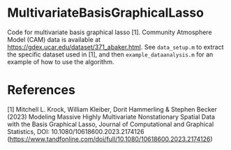 # MultivariateBasisGraphicalLasso

Code for multivariate basis graphical lasso [1]. 
Community Atmosphere Model (CAM) data is available at https://gdex.ucar.edu/dataset/371_abaker.html.
See `data_setup.m` to extract the specific dataset used in [1], and then `example_dataanalysis.m` for an example of how to use the algorithm.

# References

[1] Mitchell L. Krock, William Kleiber, Dorit Hammerling & Stephen Becker (2023) Modeling Massive Highly Multivariate Nonstationary Spatial Data with the Basis Graphical Lasso, Journal of Computational and Graphical Statistics, DOI: 10.1080/10618600.2023.2174126 (https://www.tandfonline.com/doi/full/10.1080/10618600.2023.2174126)
